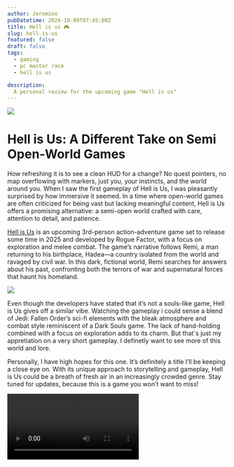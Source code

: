 ```yaml
---
author: Jeromino
pubDatetime: 2024-10-09T07:45:00Z
title: Hell is us 🎮
slug: hell-is-us
featured: false
draft: false
tags:
  - gaming
  - pc master race
  - hell is us

description:
  A personal review for the upcoming game "Hell is us"
---
```



<img src="https://res.cloudinary.com/dstfpu5vw/image/upload/v1728990921/HiU_Screenshot_4_mrwycu.jpg" />

##

# Hell is Us: A Different Take on Semi Open-World Games
How refreshing it is to see a clean HUD for a change? No quest pointers, no map overflowing with markers, just you, your instincts, and the world around you. When I saw the first gameplay of Hell is Us, I was pleasantly surprised by how immersive it seemed. In a time where open-world games are often criticized for being vast but lacking meaningful content, Hell is Us offers a promising alternative: a semi-open world crafted with care, attention to detail, and patience.

[Hell is Us](https://store.steampowered.com/app/1620730/Hell_is_Us/) is an upcoming 3rd-person action-adventure game set to release some time in 2025 and developed by Rogue Factor, with a focus on exploration and melee combat. The game’s narrative follows Remi, a man returning to his birthplace, Hadea—a country isolated from the world and ravaged by civil war. In this dark, fictional world, Remi searches for answers about his past, confronting both the terrors of war and supernatural forces that haunt his homeland.

<img src="https://res.cloudinary.com/dstfpu5vw/image/upload/v1728990911/hell-is-us-3-1024x576_jay6c4.jpg" />


Even though the developers have stated that it’s not a souls-like game, Hell is Us gives off a similar vibe. Watching the gameplay i could sense a blend of Jedi: Fallen Order’s sci-fi elements with the bleak atmosphere and combat style reminiscent of a Dark Souls game. The lack of hand-holding combined with a focus on exploration adds to its charm. But that`s just my appretiation on a very short gameplay. I definetly want to see more of this world and lore.

Personally, I have high hopes for this one. It’s definitely a title I’ll be keeping a close eye on. With its unique approach to storytelling and gameplay, Hell is Us could be a breath of fresh air in an increasingly crowded genre. Stay tuned for updates, because this is a game you won’t want to miss!

<video src="https://res.cloudinary.com/dstfpu5vw/video/upload/v1728991109/hell-is-us_1_t6qhnm.mp4" controls><video>
